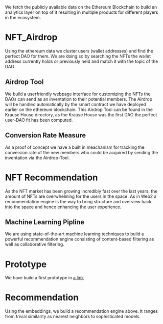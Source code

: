 
We fetch the publicly available data on the Ethereum Blockchain to build an analytics layer on top of it resulting in multiple products for different players in the ecosystem.

# NFT_Airdrop
Using the ethereum data we cluster users (wallet addresses) and find the perfect DAO for them. We are doing so by searching the NFTs the wallet address currently holds or previously held and match it with the topic of the DAO.

## Airdrop Tool
We build a userfriendly webpage interface for customizing the NFTs the DAOs can send as an inventation to their potential members.
The Airdrop will be handled automatically by the smart contract we have deployed earlier on the ethereum blockchain.
This Airdrop Tool can be found in the Krause House directory, as the Krause House was the first DAO the perfect user-DAO fit has been computed.

## Conversion Rate Measure
As a proof of concept we have a built in meachanism for tracking the conversion rate of the new members who could be acquired by sending the inventation via the Airdrop-Tool.


# NFT Recommendation
As the NFT market has been growing incredibly fast over the last years, the amount of NFTs are overwhelming for the users in the space. As in Web2 a recommendation engine is the way to bring structure and overview back into the space and hence enhancing the user experience.

## Machine Learning Pipline
We are using state-of-the-art machine learning techniques to build a powerful recommendation engine consisting of content-based filtering as well as collaborative filtering.

# Prototype
We have build a first prototype in [a link](https://github.com/user/repo/blob/branch/other_file.md)

# Recommendation
Using the embeddings, we build a recommendation engine above. 
It ranges from trivial similarity as nearest neighbors to sophisticated models.
